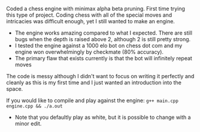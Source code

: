 
Coded a chess engine with minimax alpha beta pruning. First time trying this type of project. Coding chess with all of the special moves and intricacies was difficult enough, yet I still wanted to make an engine.
- The engine works amazing compared to what I expected. There are still bugs when the depth is raised above 2, although 2 is still pretty strong.
- I tested the engine against a 1000 elo bot on chess dot com and my engine won overwhelmingly by checkmate (80% accuracy).
- The primary flaw that exists currently is that the bot will infinitely repeat moves

The code is messy although I didn't want to focus on writing it perfectly and cleanly as this is my first time and I just wanted an introduction into the space.

If you would like to compile and play against the engine: `g++ main.cpp engine.cpp && ./a.out`
- Note that you defaultly play as white, but it is possible to change with a minor edit.
